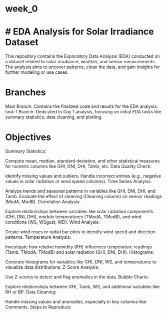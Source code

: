 # week_0
# # EDA Analysis for Solar Irradiance Dataset
This repository contains the Exploratory Data Analysis (EDA) conducted on a dataset related to solar irradiance, weather, and sensor measurements. The analysis aims to uncover patterns, clean the data, and gain insights for further modeling or use cases.

# Branches
Main Branch: Contains the finalized code and results for the EDA analysis.
task-1 Branch: Dedicated to Day 1 analysis, focusing on initial EDA tasks like summary statistics, data cleaning, and plotting.

# Objectives
Summary Statistics:

Compute mean, median, standard deviation, and other statistical measures for numeric columns like GHI, DNI, DHI, Tamb, etc.
Data Quality Check:

Identify missing values and outliers.
Handle incorrect entries (e.g., negative values in solar radiation or wind speed columns).
Time Series Analysis:

Analyze trends and seasonal patterns in variables like GHI, DNI, DHI, and Tamb.
Evaluate the effect of cleaning (Cleaning column) on sensor readings (ModA, ModB).
Correlation Analysis:

Explore relationships between variables like solar radiation components (GHI, DNI, DHI), module temperatures (TModA, TModB), and wind conditions (WS, WSgust, WD).
Wind Analysis:

Create wind roses or radial bar plots to identify wind speed and direction patterns.
Temperature Analysis:

Investigate how relative humidity (RH) influences temperature readings (Tamb, TModA, TModB) and solar radiation (GHI, DNI, DHI).
Histograms:

Generate histograms for variables like GHI, DNI, WS, and temperatures to visualize data distributions.
Z-Score Analysis:

Use Z-scores to detect and flag anomalies in the data.
Bubble Charts:

Explore relationships between GHI, Tamb, WS, and additional variables like RH or BP.
Data Cleaning:

Handle missing values and anomalies, especially in key columns like Comments.
Steps to Reproduce
